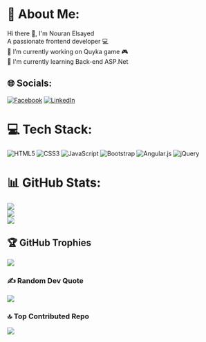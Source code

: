 # 💫 About Me:
Hi there 👋, I'm Nouran Elsayed<br>A passionate frontend developer 💻<br>🔭 I’m currently working on Quyka game 🎮<br>🌱 I'm currently learning Back-end ASP.Net


## 🌐 Socials:
[![Facebook](https://img.shields.io/badge/Facebook-%231877F2.svg?logo=Facebook&logoColor=white)](https://facebook.com/https://www.facebook.com/profile.php?id=100009672133708&mibextid=ZbWKwL) [![LinkedIn](https://img.shields.io/badge/LinkedIn-%230077B5.svg?logo=linkedin&logoColor=white)](https://linkedin.com/in/https://www.linkedin.com/in/nouran-elsayed-a675521a9?utm_source=share&utm_campaign=share_via&utm_content=profile&utm_medium=android_app) 

# 💻 Tech Stack:
![HTML5](https://img.shields.io/badge/html5-%23E34F26.svg?style=for-the-badge&logo=html5&logoColor=white) ![CSS3](https://img.shields.io/badge/css3-%231572B6.svg?style=for-the-badge&logo=css3&logoColor=white) ![JavaScript](https://img.shields.io/badge/javascript-%23323330.svg?style=for-the-badge&logo=javascript&logoColor=%23F7DF1E) ![Bootstrap](https://img.shields.io/badge/bootstrap-%238511FA.svg?style=for-the-badge&logo=bootstrap&logoColor=white) ![Angular.js](https://img.shields.io/badge/angular.js-%23E23237.svg?style=for-the-badge&logo=angularjs&logoColor=white) ![jQuery](https://img.shields.io/badge/jquery-%230769AD.svg?style=for-the-badge&logo=jquery&logoColor=white)
# 📊 GitHub Stats:
![](https://github-readme-stats.vercel.app/api?username=NouranElsyed&theme=nightowl&hide_border=false&include_all_commits=true&count_private=false)<br/>
![](https://github-readme-streak-stats.herokuapp.com/?user=NouranElsyed&theme=nightowl&hide_border=false)<br/>
![](https://github-readme-stats.vercel.app/api/top-langs/?username=NouranElsyed&theme=nightowl&hide_border=false&include_all_commits=true&count_private=false&layout=compact)

## 🏆 GitHub Trophies
![](https://github-profile-trophy.vercel.app/?username=NouranElsyed&theme=radical&no-frame=false&no-bg=true&margin-w=4)

### ✍️ Random Dev Quote
![](https://quotes-github-readme.vercel.app/api?type=horizontal&theme=radical)

### 🔝 Top Contributed Repo
![](https://github-contributor-stats.vercel.app/api?username=NouranElsyed&limit=5&theme=dark&combine_all_yearly_contributions=true)


